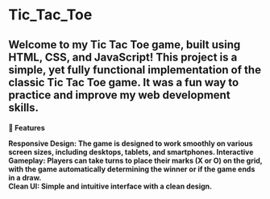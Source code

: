 # Tic_Tac_Toe
<h2>
Welcome to my Tic Tac Toe game, built using HTML, CSS, and JavaScript! This project is a simple, yet fully functional implementation of the classic Tic Tac Toe game. It was a fun way to practice and improve my web development skills.
</h2>
<h4>
🌟 Features

Responsive Design: The game is designed to work smoothly on various screen sizes, including desktops, tablets, and smartphones.
Interactive Gameplay: Players can take turns to place their marks (X or O) on the grid, with the game automatically determining the winner or if the game ends in a draw.
<br>
Clean UI: Simple and intuitive interface with a clean design.
</h4>
